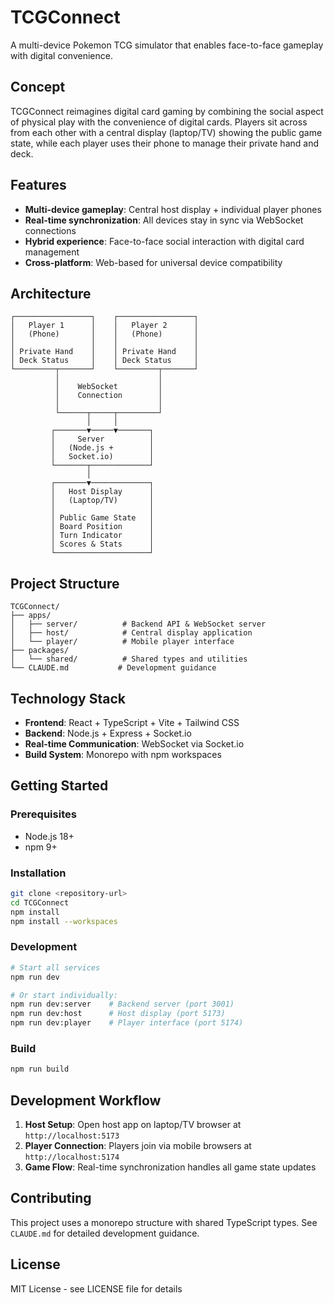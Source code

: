 # TCGConnect

A multi-device Pokemon TCG simulator that enables face-to-face gameplay with digital convenience.

## Concept

TCGConnect reimagines digital card gaming by combining the social aspect of physical play with the convenience of digital cards. Players sit across from each other with a central display (laptop/TV) showing the public game state, while each player uses their phone to manage their private hand and deck.

## Features

- **Multi-device gameplay**: Central host display + individual player phones
- **Real-time synchronization**: All devices stay in sync via WebSocket connections
- **Hybrid experience**: Face-to-face social interaction with digital card management
- **Cross-platform**: Web-based for universal device compatibility

## Architecture

```
┌─────────────────┐    ┌─────────────────┐
│   Player 1      │    │   Player 2      │
│   (Phone)       │    │   (Phone)       │
│                 │    │                 │
│ Private Hand    │    │ Private Hand    │
│ Deck Status     │    │ Deck Status     │
└─────────┬───────┘    └─────────┬───────┘
          │                      │
          │    WebSocket         │
          │    Connection        │
          │                      │
          └──────┬─────┬─────────┘
                 │     │
         ┌───────▼─────▼───────┐
         │     Server          │
         │   (Node.js +        │
         │   Socket.io)        │
         └───────┬─────────────┘
                 │
         ┌───────▼─────────────┐
         │   Host Display      │
         │   (Laptop/TV)       │
         │                     │
         │ Public Game State   │
         │ Board Position      │
         │ Turn Indicator      │
         │ Scores & Stats      │
         └─────────────────────┘
```

## Project Structure

```
TCGConnect/
├── apps/
│   ├── server/          # Backend API & WebSocket server
│   ├── host/            # Central display application
│   └── player/          # Mobile player interface
├── packages/
│   └── shared/          # Shared types and utilities
└── CLAUDE.md           # Development guidance
```

## Technology Stack

- **Frontend**: React + TypeScript + Vite + Tailwind CSS
- **Backend**: Node.js + Express + Socket.io
- **Real-time Communication**: WebSocket via Socket.io
- **Build System**: Monorepo with npm workspaces

## Getting Started

### Prerequisites
- Node.js 18+ 
- npm 9+

### Installation
```bash
git clone <repository-url>
cd TCGConnect
npm install
npm install --workspaces
```

### Development
```bash
# Start all services
npm run dev

# Or start individually:
npm run dev:server    # Backend server (port 3001)
npm run dev:host      # Host display (port 5173)
npm run dev:player    # Player interface (port 5174)
```

### Build
```bash
npm run build
```

## Development Workflow

1. **Host Setup**: Open host app on laptop/TV browser at `http://localhost:5173`
2. **Player Connection**: Players join via mobile browsers at `http://localhost:5174`
3. **Game Flow**: Real-time synchronization handles all game state updates

## Contributing

This project uses a monorepo structure with shared TypeScript types. See `CLAUDE.md` for detailed development guidance.

## License

MIT License - see LICENSE file for details